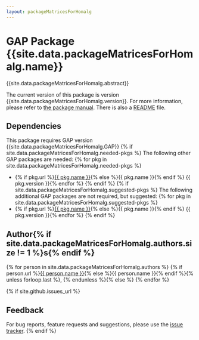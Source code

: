 ```yaml
---
layout: packageMatricesForHomalg
---
```


# GAP Package {{site.data.packageMatricesForHomalg.name}}

{{site.data.packageMatricesForHomalg.abstract}}

The current version of this package is version {{site.data.packageMatricesForHomalg.version}}.
For more information, please refer to [the package manual]({{site.data.packageMatricesForHomalg.doc-html}}).
There is also a [README](README) file.

## Dependencies

This package requires GAP version {{site.data.packageMatricesForHomalg.GAP}}
{% if site.data.packageMatricesForHomalg.needed-pkgs %}
The following other GAP packages are needed:
{% for pkg in site.data.packageMatricesForHomalg.needed-pkgs %}
- {% if pkg.url %}<a href="{{ pkg.url }}">{{ pkg.name }}</a>{% else %}{{ pkg.name }}{% endif %} {{ pkg.version }}{% endfor %}
{% endif %}
{% if site.data.packageMatricesForHomalg.suggested-pkgs %}
The following additional GAP packages are not required, but suggested:
{% for pkg in site.data.packageMatricesForHomalg.suggested-pkgs %}
- {% if pkg.url %}<a href="{{ pkg.url }}">{{ pkg.name }}</a>{% else %}{{ pkg.name }}{% endif %} {{ pkg.version }}{% endfor %}
{% endif %}


## Author{% if site.data.packageMatricesForHomalg.authors.size != 1 %}s{% endif %}
{% for person in site.data.packageMatricesForHomalg.authors %}
{% if person.url %}<a href="{{ person.url }}">{{ person.name }}</a>{% else %}{{ person.name }}{% endif %}{% unless forloop.last %}, {% endunless %}{% else %}
{% endfor %}

{% if site.github.issues_url %}
## Feedback

For bug reports, feature requests and suggestions, please use the
[issue tracker]({{site.github.issues_url}}).
{% endif %}
